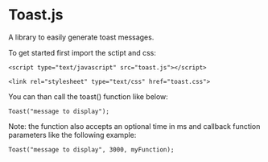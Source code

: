 # Toast.js
A library to easily generate toast messages.

To get started first import the sctipt and css:

`<script type="text/javascript" src="toast.js"></script>`

`<link rel="stylesheet" type="text/css" href="toast.css">`

You can than call the toast() function like below:

`Toast("message to display");`

Note: the function also accepts an optional time in ms and callback function parameters like the following example:

`Toast("message to display", 3000, myFunction);`
